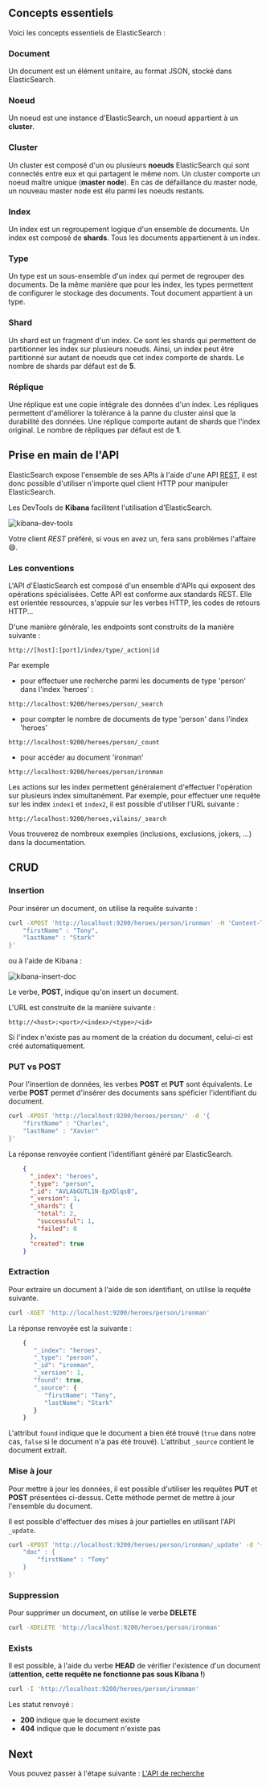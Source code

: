 ## Concepts essentiels

Voici les concepts essentiels de ElasticSearch :

### Document
Un document est un élément unitaire, au format JSON, stocké dans ElasticSearch.

### Noeud
Un noeud est une instance d'ElasticSearch, un noeud appartient à un **cluster**.

### Cluster
Un cluster est composé d'un ou plusieurs **noeuds** ElasticSearch qui sont connectés entre eux et qui partagent le même nom. Un cluster comporte un noeud maître unique (**master node**). En cas de défaillance du master node, un nouveau master node est élu parmi les noeuds restants.

### Index
Un index est un regroupement logique d'un ensemble de documents. Un index est composé de **shards**. Tous les documents appartienent à un index.

### Type
Un type est un sous-ensemble d'un index qui permet de regrouper des documents. De la même manière que pour les index, les types permettent de configurer le stockage des documents. Tout document appartient à un type.

### Shard
Un shard est un fragment d'un index. Ce sont les shards qui permettent de partitionner les index sur plusieurs noeuds. Ainsi, un index peut être partitionné sur autant de noeuds que cet index comporte de shards. Le nombre de shards par défaut est de **5**.

### Réplique
Une réplique est une copie intégrale des données d'un index. Les répliques permettent d'améliorer la tolérance à la panne du cluster ainsi que la durabilité des données. Une réplique comporte autant de shards que l'index original. Le nombre de répliques par défaut est de **1**.

## Prise en main de l'API

ElasticSearch expose l'ensemble de ses APIs à l'aide d'une API [REST](http://www.pompage.net/traduction/comment-j-ai-explique-rest-a-ma-femme), il est donc possible d'utiliser n'importe quel client HTTP pour manipuler ElasticSearch.

Les DevTools de **Kibana** facilitent l'utilisation d'ElasticSearch.

![kibana-dev-tools](./kibana-dev-tools.png)

Votre client *REST* préféré, si vous en avez un, fera sans problèmes l'affaire :smile:.

### Les conventions

L'API d'ElasticSearch est composé d'un ensemble d'APIs qui exposent des opérations spécialisées. Cette API est conforme aux standards REST. Elle est orientée ressources, s'appuie sur les verbes HTTP, les codes de retours HTTP...

D'une manière générale, les endpoints sont construits de la manière suivante :

```
http://[host]:[port]/index/type/_action|id
```

Par exemple

* pour effectuer une recherche parmi les documents de type 'person' dans l'index 'heroes' :
```
http://localhost:9200/heroes/person/_search
```
* pour compter le nombre de documents de type 'person' dans l'index 'heroes'
```
http://localhost:9200/heroes/person/_count
```
* pour accéder au document 'ironman'
```
http://localhost:9200/heroes/person/ironman
```

Les actions sur les index permettent généralement d'effectuer l'opération sur plusieurs index simultanément. Par exemple, pour effectuer une requête sur les index `index1` et `index2`, il est possible d'utiliser l'URL suivante :

```
http://localhost:9200/heroes,vilains/_search
```

Vous trouverez de nombreux exemples (inclusions, exclusions, jokers, ...) dans la documentation.

## CRUD

### Insertion

Pour insérer un document, on utilise la requête suivante :

```bash
curl -XPOST 'http://localhost:9200/heroes/person/ironman' -H 'Content-Type: application/json' -d '{
	"firstName" : "Tony",
	"lastName" : "Stark"
}'
```

ou à l'aide de Kibana :

![kibana-insert-doc](./kibana-insert-doc.png)

Le verbe, **POST**, indique qu'on insert un document.

L'URL est construite de la manière suivante :

```
http://<host>:<port>/<index>/<type>/<id>
```

Si l'index n'existe pas au moment de la création du document, celui-ci est créé automatiquement.

### PUT vs POST

Pour l'insertion de données, les verbes **POST** et **PUT** sont équivalents. Le verbe **POST** permet d'insérer des documents sans spéficier l'identifiant du document.

```bash
curl -XPOST 'http://localhost:9200/heroes/person/' -d '{
	"firstName" : "Charles",
	"lastName" : "Xavier"
}'
```

La réponse renvoyée contient l'identifiant généré par ElasticSearch.

```json
    {
      "_index": "heroes",
      "_type": "person",
      "_id": "AVLAbGUTL1N-EpXDlqsB",
      "_version": 1,
      "_shards": {
        "total": 2,
        "successful": 1,
        "failed": 0
      },
      "created": true
    }
```

### Extraction

Pour extraire un document à l'aide de son identifiant, on utilise la requête suivante.

```bash
curl -XGET 'http://localhost:9200/heroes/person/ironman'
```

La réponse renvoyée est la suivante :

```javascript
	{
	   "_index": "heroes",
	   "_type": "person",
	   "_id": "ironman",
	   "_version": 1,
	   "found": true,
	   "_source": {
	      "firstName": "Tony",
	      "lastName": "Stark"
	   }
	}
```

L'attribut `found` indique que le document a bien été trouvé (`true` dans notre cas, `false` si le document n'a pas été trouvé). L'attribut `_source` contient le document extrait.

### Mise à jour

Pour mettre à jour les données, il est possible d'utiliser les requêtes **PUT** et **POST** présentées ci-dessus. Cette méthode permet de mettre à jour l'ensemble du document.

Il est possible d'effectuer des mises à jour partielles en utilisant l'API `_update`.

```bash
curl -XPOST 'http://localhost:9200/heroes/person/ironman/_update' -d '{
	"doc" : {
		"firstName" : "Tomy"
	}
}'
```

### Suppression

Pour supprimer un document, on utilise le verbe **DELETE**

```bash
curl -XDELETE 'http://localhost:9200/heroes/person/ironman'
```

### Exists

Il est possible, à l'aide du verbe **HEAD** de vérifier l'existence d'un document (**attention, cette requête ne fonctionne pas sous Kibana !**)

```bash
curl -I 'http://localhost:9200/heroes/person/ironman'
```

Les statut renvoyé :

* **200** indique que le document existe
* **404** indique que le document n'existe pas

## Next

Vous pouvez passer à l'étape suivante : [L'API de recherche](./step-2.md)
